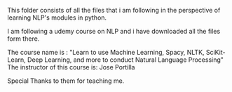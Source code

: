 This folder consists of all the files that i am following in the perspective of learning NLP's modules in python.

I am following a udemy course on NLP and i have downloaded all the files form there.

The course name is : "Learn to use Machine Learning, Spacy, NLTK, SciKit-Learn, Deep Learning, and more to conduct Natural Language Processing"
The instructor of this course is: Jose Portilla

Special Thanks to them for teaching me.
